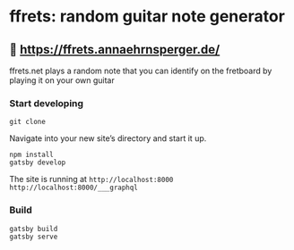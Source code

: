 # ffrets: random guitar note generator

## 🔗 https://ffrets.annaehrnsperger.de/

ffrets.net plays a random note that you can identify on the
fretboard by playing it on your own guitar

### Start developing

```
git clone
```

Navigate into your new site’s directory and start it up.

```
npm install
gatsby develop
```

The site is running at
`http://localhost:8000`
`http://localhost:8000/___graphql`

### Build

```
gatsby build
gatsby serve
```
